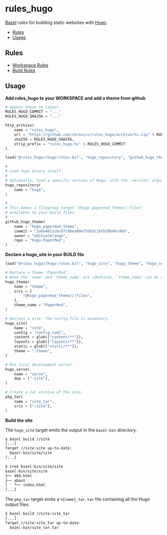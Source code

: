 # rules_hugo

[Bazel](https://bazel.build) rules for building static websites with [Hugo](https://gohugo.io).

- [Rules](#rules)
- [Usage](#usage)

## Rules

- [Workspace Rules](documentation/workspace_rules.md)
- [Build Rules](documentation/build_rules.md)

## Usage

**Add rules_hugo to your WORKSPACE and add a theme from github**

```python
# Update these to latest
RULES_HUGO_COMMIT = "..."
RULES_HUGO_SHA256 = "..."

http_archive(
    name = "rules_hugo",
    url = "https://github.com/chronicc/rules_hugo/archive/%s.zip" % RULES_HUGO_COMMIT,
    sha256 = RULES_HUGO_SHA256,
    strip_prefix = "rules_hugo-%s" % RULES_HUGO_COMMIT
)

load("@rules_hugo//hugo:rules.bzl", "hugo_repository", "github_hugo_theme")

#
# Load hugo binary itself
#
# Optionally, load a specific version of Hugo, with the 'version' argument
hugo_repository(
    name = "hugo",
)

#
# This makes a filegroup target "@hugo_papermod_theme//:files"
# available to your build files
#
github_hugo_theme(
    name = "hugo_papermod_theme",
    commit = "3a0a4811cbc07c0bea09ef55b3c1bfb39b48cddd",
    owner = "adityatelange",
    repo = "hugo-PaperMod",
)
```

**Declare a hugo_site in your BUILD file**

```python
load("@rules_hugo//hugo:rules.bzl", "hugo_site", "hugo_theme", "hugo_serve")

# Declare a theme 'PaperMod'.  
# When the `name` and `theme_name` are identical, `theme_name` can be omitted.
hugo_theme(
    name = "theme",
    srcs = [
        "@hugo_papermod_theme//:files",
    ],
    theme_name = "PaperMod",
)

# Declare a site. The config file is mandatory.
hugo_site(
    name = "site",
    config = "config.toml",
    content = glob(["content/**"]),
    layouts = glob(["layouts/**"]),
    static = glob(["static/**"]),
    theme = ":theme",
)

# Run local development server.
hugo_serve(
    name = "serve",
    dep = [":site"],
)

# Create a tar archive of the size.
pkg_tar(
    name = "site_tar",
    srcs = [":site"],
)
```

**Build the site**

The `hugo_site` target emits the output in the `bazel-bin` directory.

```bash
$ bazel build //site
[...]
Target //site:site up-to-date:
  bazel-bin/site/site
[...]
```

```bash
$ tree bazel-bin/site/site
bazel-bin/site/site
├── 404.html
├── about
│   └── index.html
[...]
```

The `pkg_tar` target emits a `%{name}_tar.tar` file containing all the Hugo output files.

```bash
$ bazel build //site:site_tar
[...]
Target //site:site_tar up-to-date:
  bazel-bin/site_tar.tar
```
